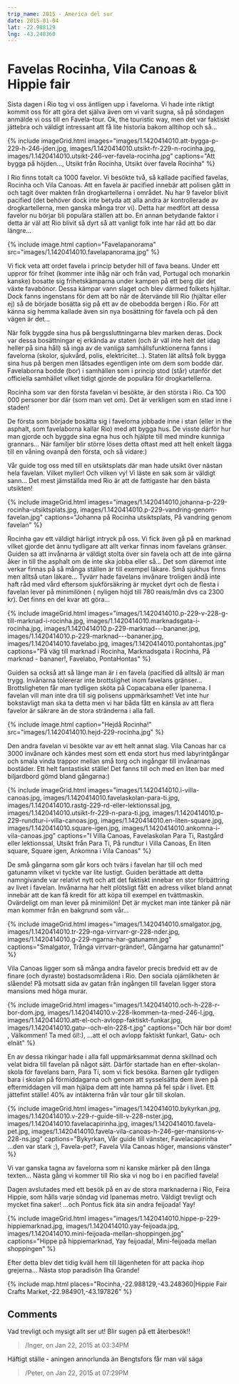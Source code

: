 ```yaml
---
trip_name: 2015 - America del sur
date: 2015-01-04
lat: -22.988129
lng: -43.248360
---
```


# Favelas Rocinha, Vila Canoas & Hippie fair

Sista dagen i Rio tog vi oss äntligen upp i favelorna. Vi hade inte riktigt kommit oss för att göra det själva även om vi varit sugna, så på söndagen anmälde vi oss till en Favela-tour. Ok, the touristic way, men det var faktiskt jättebra och väldigt intressant att få lite historia bakom alltihop och så...

{% include imageGrid.html
  images="images/1.1420414010.att-bygga-p-229-h-246-jden.jpg, images/1.1420414010.utsikt-fr-229-n-rocinha.jpg, images/1.1420414010.utsikt-246-ver-favela-rocinha.jpg"
  captions="Att bygga på höjden..., Utsikt från Rocinha, Utsikt över favela Rocinha"
%}

I Rio finns totalt ca 1000 favelor. Vi besökte två, så kallade pacified favelas, Rocinha och Vila Canoas. Att en favela är pacified innebär att polisen gått in och tagit över makten från drogkartellerna i området. Nu har 9 favelor blivit pacified (det behöver dock inte betyda att alla andra är kontrollerade av drogkartellerna, men ganska många tror vi). Detta har medfört att dessa favelor nu börjar bli populära ställen att bo. En annan betydande faktor i detta är väl att Rio blivit så dyrt så att vanligt folk inte har råd att bo där längre...

{% include image.html caption="Favelapanorama" src="images/1.1420414010.favelapanorama.jpg" %}

Vi fick veta att ordet favela i princip betyder hill of fava beans. Under ett uppror för frihet (kommer inte ihåg när och från vad, Portugal och monarkin kanske) bosatte sig frihetskämparna under kampen på ett berg där det växte favabönor. Dessa kämpar vann slaget och blev därmed folkets hjältar. Dock fanns ingenstans för dem att bo när de återvände till Rio (hjältar eller ej) så de började bosätta sig på ett av de obebodda bergen i Rio. För att känna sig hemma kallade även sin nya bosättning för favela och på den vägen är det...

När folk byggde sina hus på bergssluttningarna blev marken deras. Dock var dessa bosättningar ej erkända av staten (och är väl inte helt det idag heller på sina håll) så inga av de vanliga samhällsfunktionerna fanns i favelorna (skolor, sjukvård, polis, elektricitet...). Staten lät alltså folk bygga sina hus på bergen men låtsades egentligen inte om dem som bodde där. Favelaborna bodde (bor) i samhällen som i princip stod (står) utanför det officiella samhället vilket tidigt gjorde de populära för drogkartellerna.

Rocinha som var den första favelan vi besökte, är den största i Rio. Ca 100 000 personer bor där (som man vet om). Det är verkligen som en stad inne i staden!

De första som började bosätta sig i favelorna jobbade inne i stan (eller in the asphalt, som favelaborna kallar Rio) med att bygga hus. De visste därför hur man gjorde och byggde sina egna hus och hjälpte till med mindre kunniga grannars... När familjer blir större löses detta oftast med att helt enkelt lägga till en våning ovanpå den första, och så vidare:)

Vår guide tog oss med till en utsiktsplats där man hade utsikt över nästan hela favelan. Vilket myller! Och vilken vy! Vi läste en sak som är väldigt sann... Det mest jämställda med Rio är att de fattigaste har den bästa utsikten!

{% include imageGrid.html
  images="images/1.1420414010.johanna-p-229-rocinha-utsiktsplats.jpg, images/1.1420414010.p-229-vandring-genom-favelan.jpg"
  captions="Johanna på Rocinha utsiktsplats, På vandring genom favelan"
%}

Rocinha gav ett väldigt härligt intryck på oss. Vi fick även gå på en marknad vilket gjorde det ännu tydligare att allt verkar finnas inom favelans gränser. Guiden sa att invånarna är väldigt stolta över sin favela och att de inte gärna åker in till the asphalt om de inte ska jobba eller så... Det som däremot inte verkar finnas på så många ställen är till exempel läkare. Små sjukhus finns men alltså utan läkare... Tyvärr hade favelans invånare troligen ändå inte haft råd med vård eftersom sjukförsäkring är mycket dyrt och de flesta i favelan lever på minimilönen ( nyligen höjd till 780 reais/mån dvs ca 2300 kr). Det finns en del kvar att göra...

{% include imageGrid.html
  images="images/1.1420414010.p-229-v-228-g-till-marknad-i-rocinha.jpg, images/1.1420414010.marknadsgata-i-rocinha.jpg, images/1.1420414010.p-229-marknad---bananer.jpg, images/1.1420414010.p-229-marknad---bananer.jpg, images/1.1420414010.favelabo.jpg, images/1.1420414010.pontahontas.jpg"
  captions="På väg till marknad i Rocinha, Marknadsgata i Rocinha, På marknad - bananer!, Favelabo, PontaHontas"
%}

Guiden sa också att så länge man är i en favela (pacified då alltså) är man trygg. Invånarna tolererar inte brottslighet inom favelans gränser... Brottsligheten får man tydligen sköta på Copacabana eller Ipanema. I favelan vill man inte dra till sig polisens uppmärksamhet! Vet inte hur bokstavligt man ska ta detta men vi har båda fått en känsla av att flera favelor är säkrare än de stora stränderna i alla fall.

{% include image.html caption="Hejdå Rocinha!" src="images/1.1420414010.hejd-229-rocinha.jpg" %}

Den andra favelan vi besökte var av ett helt annat slag. Vila Canoas har ca 3000 invånare och kändes mest som ett enda stort hus med labyrintgångar och smala vinda trappor mellan små torg och ingångar till invånarnas bostäder. Ett helt fantastiskt ställe! Det fanns till och med en liten bar med biljardbord gömd bland gångarna:)

{% include imageGrid.html
  images="images/1.1420414010.i-villa-canoas.jpg, images/1.1420414010.favelaskolan-para-ti.jpg, images/1.1420414010.rastg-229-rd-eller-lektionssal.jpg, images/1.1420414010.utsikt-fr-229-n-para-ti.jpg, images/1.1420414010.p-229-rundtur-i-villa-canoas.jpg, images/1.1420414010.en-liten-square.jpg, images/1.1420414010.square-igen.jpg, images/1.1420414010.ankomna-i-vila-canoas.jpg"
  captions="I Villa Canoas, Favelaskolan Para Ti, Rastgård eller lektionssal, Utsikt från Para Ti, På rundtur i Villa Canoas, En liten square, Square igen, Ankomna i Vila Canoas"
%}

De små gångarna som går kors och tvärs i favelan har till och med gatunamn vilket vi tyckte var lite lustigt. Guiden berättade att detta namngivande var relativt nytt och att det faktiskt innebar en stor förbättring av livet i favelan. Invånarna har helt plötsligt fått en adress vilket bland annat innebär att de kan få kredit för att köpa till exempel en tvättmaskin. Ovärdeligt om man lever på minimilön! Det är mycket man inte tänker på när man kommer från en bakgrund som vår...

{% include imageGrid.html
  images="images/1.1420414010.smalgator.jpg, images/1.1420414010.tr-229-nga-virrvarr-gr-228-nder.jpg, images/1.1420414010.g-229-ngarna-har-gatunamn.jpg"
  captions="Smalgator, Trånga virrvarr-gränder!, Gångarna har gatunamn!"
%}

Vila Canoas ligger som så många andra favelor precis bredvid ett av de finare (och dyraste) bostadsområdena i Rio. Den sociala ojämlikheten är slående! På motsatt sida av gatan från ingången till favelan ligger stora mansions med höga murar.

{% include imageGrid.html
  images="images/1.1420414010.och-h-228-r-bor-dom.jpg, images/1.1420414010.v-228-lkommen-ta-med-246-l.jpg, images/1.1420414010.att-el-och-avlopp-faktiskt-funkar.jpg, images/1.1420414010.gatu--och-eln-228-t.jpg"
  captions="Och här bor dom! , Välkommen! Ta med öl!:), ...att el och avlopp faktiskt funkar!, Gatu- och elnät"
%}

En av dessa rikingar hade i alla fall uppmärksammat denna skillnad och velat bidra till favelan på något sätt. Därför startade han en efter-skolan-skola för favelans barn, Para Tí, som vi fick besöka. Barnen går tydligen bara i skolan på förmiddagarna och genom att sysselsätta dem även på eftermiddagen vill man hjälpa dem att inte hamna på fel spår i livet. Ett jättefint ställe! 40% av intäkterna från vår tour går till skolan.

{% include imageGrid.html
  images="images/1.1420414010.bykyrkan.jpg, images/1.1420414010.v-229-r-guide-till-v-228-nster.jpg, images/1.1420414010.favelacapirinha.jpg, images/1.1420414010.favela-pet.jpg, images/1.1420414010.favela-vila-canoas-h-246-ger-mansions-v-228-ns.jpg"
  captions="Bykyrkan, Vår guide till vänster, Favelacapirinha ...den var stark ;), Favela-pet?, Favela Vila Canoas höger, mansions vänster"
%}

Vi var ganska tagna av favelorna som ni kanske märker på den långa texten... Nästa gång vi kommer till Rio ska vi nog bo i en pacified favela!

Dagen avslutades med ett besök på en av de stora marknaderna i Rio, Feira Hippie, som hålls varje söndag vid Ipanemas metro. Väldigt trevligt och mycket fina saker! ...och Pontus fick äta sin andra feijoada! Yay!

{% include imageGrid.html
  images="images/1.1420414010.hippe-p-229-hippiemarknad.jpg, images/1.1420414010.yay-feijoada.jpg, images/1.1420414010.mini-feijoada-mellan-shoppingen.jpg"
  captions="Hippe på hippiemarknad, Yay feijoada!, Mini-feijoada mellan shoppingen"
%}

Efter detta blev det tidig kväll hem till lägenheten för att packa ihop grejerna... Nästa stop paradisön Ilha Grande!

{% include map.html places="Rocinha,-22.988129,-43.248360|Hippie Fair Crafts Market,-22.984901,-43.197826" %}

## Comments

Vad trevligt och mysigt allt ser ut! Blir sugen på ett återbesök!!
> /Inger, on Jan 22, 2015 at 03:34PM

Häftigt ställe - aningen annorlunda än Bengtsfors får man väl säga
> /Peter, on Jan 22, 2015 at 07:29PM
